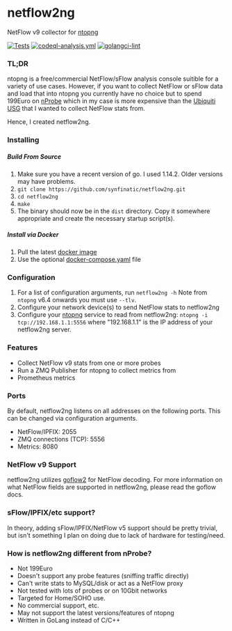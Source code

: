 # netflow2ng
NetFlow v9 collector for [ntopng](https://www.ntop.org/products/traffic-analysis/ntop/)

[![Tests](https://github.com/synfinatic/netflow2ng/actions/workflows/tests.yml/badge.svg)](https://github.com/synfinatic/netflow2ng/actions/workflows/tests.yml)
[![codeql-analysis.yml](https://github.com/synfinatic/netflow2ng/actions/workflows/codeql-analysis.yml/badge.svg)](https://github.com/synfinatic/netflow2ng/actions/workflows/codeql-analysis.yml)
[![golangci-lint](https://github.com/synfinatic/netflow2ng/actions/workflows/golangci-lint.yaml/badge.svg)](https://github.com/synfinatic/netflow2ng/actions/workflows/golangci-lint.yaml)

### TL;DR

ntopng is a free/commercial NetFlow/sFlow analysis console suitible for a
variety of use cases.  However, if you want to collect NetFlow or sFlow
data and load that into ntopng you currently have no choice but to spend
199Euro on [nProbe](https://www.ntop.org/products/netflow/nprobe/) which
in my case is more expensive than the
[Ubiquiti USG](https://www.ui.com/unifi-routing/usg/) that I wanted to
collect NetFlow stats from.

Hence, I created netflow2ng.

### Installing

##### Build From Source
 1. Make sure you have a recent version of go.  I used 1.14.2.   Older versions
    may have problems.
 1. `git clone https://github.com/synfinatic/netflow2ng.git`
 1. `cd netflow2ng`
 1. `make`
 1. The binary should now be in the `dist` directory.  Copy it somewhere
    appropriate and create the necessary startup script(s).

##### Install via Docker

 1. Pull the latest [docker image](https://hub.docker.com/r/synfinatic/netflow2ng)
 1. Use the optional [docker-compose.yaml](docker-compose.yaml) file

### Configuration

 1. For a list of configuration arguments, run `netflow2ng -h`  Note from  `ntopng` v6.4 onwards you must use `--tlv`.
 1. Configure your network device(s) to send NetFlow stats to netflow2ng
 1. Configure your [ntopng](https://www.ntop.org/products/traffic-analysis/ntop/)
    service to read from netflow2ng: `ntopng -i tcp://192.168.1.1:5556` where
    "192.168.1.1" is the IP address of your netflow2ng server.

### Features

 * Collect NetFlow v9 stats from one or more probes
 * Run a ZMQ Publisher for ntopng to collect metrics from
 * Prometheus metrics

### Ports

By default, netflow2ng listens on all addresses on the following ports. This can be changed via configuration arguments.
 * NetFlow/IPFIX: 2055
 * ZMQ connections (TCP): 5556
 * Metrics: 8080

### NetFlow v9 Support

netflow2ng utilizes [goflow2](https://github.com/netsampler/goflow2) for NetFlow
decoding.  For more information on what NetFlow fields are supported in
netflow2ng, please read the goflow docs.

### sFlow/IPFIX/etc support?

In theory, adding sFlow/IPFIX/NetFlow v5 support should be pretty trivial, but
isn't something I plan on doing due to lack of hardware for testing/need.

### How is netflow2ng different from nProbe?

 * Not 199Euro
 * Doesn't support any probe features (sniffing traffic directly)
 * Can't write stats to MySQL/disk or act as a NetFlow proxy
 * Not tested with lots of probes or on 10Gbit networks
 * Targeted for Home/SOHO use.
 * No commercial support, etc.
 * May not support the latest versions/features of ntopng
 * Written in GoLang instead of C/C++
